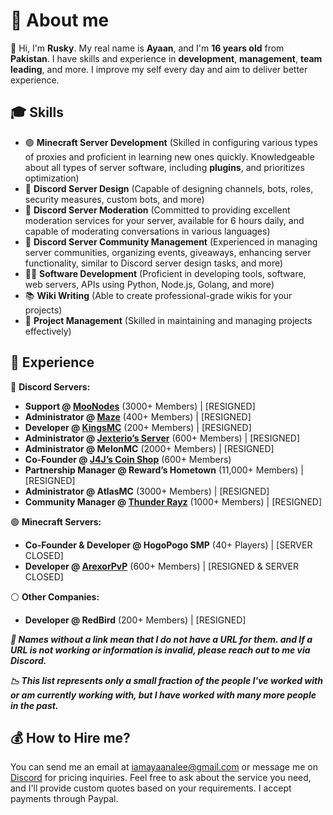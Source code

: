 # 👋 About me
🧐 Hi, I'm **Rusky**. My real name is **Ayaan**, and I'm **16 years old** from **Pakistan**. I have skills and experience in **development**, **management**, **team leading**, and more. I improve my self every day and aim to deliver better experience.

## 🎓 Skills
- 🟢 **Minecraft Server Development** (Skilled in configuring various types of proxies and proficient in learning new ones quickly. Knowledgeable about all types of server software, including **plugins**, and prioritizes optimization)
- 🔵 **Discord Server Design** (Capable of designing channels, bots, roles, security measures, custom bots, and more)
- 🔵 **Discord Server Moderation** (Committed to providing excellent moderation services for your server, available for 6 hours daily, and capable of moderating conversations in various languages)
- 🔵 **Discord Server Community Management** (Experienced in managing server communities, organizing events, giveaways, enhancing server functionality, similar to Discord server design tasks, and more)
- 👩‍💻 **Software Development** (Proficient in developing tools, software, web servers, APIs using Python, Node.js, Golang, and more)
- 📚 **Wiki Writing** (Able to create professional-grade wikis for your projects)
- 🧰 **Project Management** (Skilled in maintaining and managing projects effectively)

## 📜 Experience

🔵 **Discord Servers:**
- **Support @ [MooNodes](https://discord.com/invite/jUwawB5uBP)** (3000+ Members) | [RESIGNED]
- **Administrator @ [Maze](https://discord.com/invite/j2xTVard5N)** (400+ Members) | [RESIGNED]
- **Developer @ [KingsMC](https://discord.com/invite/kingsmc)** (200+ Members) | [RESIGNED]
- **Administrator @ [Jexterio’s Server](https://discord.gg/HTxucykFu7)** (600+ Members) | [RESIGNED]
- **Administrator @ MelonMC** (2000+ Members) | [RESIGNED]
- **Co-Founder @ [J4J’s Coin Shop](https://discord.gg/NbmWHywm4p)** (600+ Members)
- **Partnership Manager @ Reward’s Hometown** (11,000+ Members) | [RESIGNED]
- **Administrator @ AtlasMC** (3000+ Members) | [RESIGNED]
- **Community Manager @ [Thunder Rayz](https://discord.com/invite/GmN7DcdNHN)** (1000+ Members) | [RESIGNED]

🟢 **Minecraft Servers:**
- **Co-Founder & Developer @ HogoPogo SMP** (40+ Players) | [SERVER CLOSED]
- **Developer @ [ArexorPvP](https://discord.com/invite/43bbJH3r9c)** (600+ Members) | [RESIGNED & SERVER CLOSED]
    
⚪ **Other Companies:**
- **Developer @ RedBird** (200+ Members) | [RESIGNED]


***🔖 Names without a link mean that I do not have a URL for them. and If a URL is not working or information is invalid, please reach out to me via Discord.***

***📉 This list represents only a small fraction of the people I've worked with or am currently working with, but I have worked with many more people in the past.***

## 💰 How to Hire me?
You can send me an email at [iamayaanalee@gmail.com](mailto:iamayaanalee@gmail.com) or message me on [Discord](https://discord.com/users/969507085316399154) for pricing inquiries. Feel free to ask about the service you need, and I'll provide custom quotes based on your requirements. I accept payments through Paypal.
